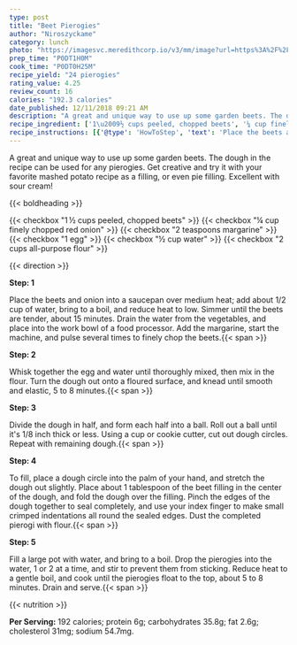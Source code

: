 ```yaml
---
type: post
title: "Beet Pierogies"
author: "Niroszyckame"
category: lunch
photo: "https://imagesvc.meredithcorp.io/v3/mm/image?url=https%3A%2F%2Fimages.media-allrecipes.com%2Fuserphotos%2F1754895.jpg"
prep_time: "P0DT1H0M"
cook_time: "P0DT0H25M"
recipe_yield: "24 pierogies"
rating_value: 4.25
review_count: 16
calories: "192.3 calories"
date_published: 12/11/2018 09:21 AM
description: "A great and unique way to use up some garden beets. The dough in the recipe can be used for any pierogies. Get creative and try it with your favorite mashed potato recipe as a filling, or even pie filling. Excellent with sour cream!"
recipe_ingredient: ['1\u2009½ cups peeled, chopped beets', '¼ cup finely chopped red onion', '2 teaspoons margarine', '1 egg', '½ cup water', '2 cups all-purpose flour']
recipe_instructions: [{'@type': 'HowToStep', 'text': 'Place the beets and onion into a saucepan over medium heat; add about 1/2 cup of water, bring to a boil, and reduce heat to low. Simmer until the beets are tender, about 15 minutes. Drain the water from the vegetables, and place into the work bowl of a food processor. Add the margarine, start the machine, and pulse several times to finely chop the beets.\n'}, {'@type': 'HowToStep', 'text': 'Whisk together the egg and water until thoroughly mixed, then mix in the flour. Turn the dough out onto a floured surface, and knead until smooth and elastic, 5 to 8 minutes.\n'}, {'@type': 'HowToStep', 'text': "Divide the dough in half, and form each half into a ball. Roll out a ball until it's 1/8 inch thick or less. Using a cup or cookie cutter, cut out dough circles. Repeat with remaining dough.\n"}, {'@type': 'HowToStep', 'text': 'To fill, place a dough circle into the palm of your hand, and stretch the dough out slightly. Place about 1 tablespoon of the beet filling in the center of the dough, and fold the dough over the filling. Pinch the edges of the dough together to seal completely, and use your index finger to make small crimped indentations all round the sealed edges. Dust the completed pierogi with flour.\n'}, {'@type': 'HowToStep', 'text': 'Fill a large pot with water, and bring to a boil. Drop the pierogies into the water, 1 or 2 at a time, and stir to prevent them from sticking. Reduce heat to a gentle boil, and cook until the pierogies float to the top, about 5 to 8 minutes. Drain and serve.\n'}]
---
```


A great and unique way to use up some garden beets. The dough in the recipe can be used for any pierogies. Get creative and try it with your favorite mashed potato recipe as a filling, or even pie filling. Excellent with sour cream! 

{{< boldheading >}}

{{< checkbox "1 ½ cups peeled, chopped beets" >}}
{{< checkbox "¼ cup finely chopped red onion" >}}
{{< checkbox "2 teaspoons margarine" >}}
{{< checkbox "1  egg" >}}
{{< checkbox "½ cup water" >}}
{{< checkbox "2 cups all-purpose flour" >}}


{{< direction >}}

**Step: 1**

Place the beets and onion into a saucepan over medium heat; add about 1/2 cup of water, bring to a boil, and reduce heat to low. Simmer until the beets are tender, about 15 minutes. Drain the water from the vegetables, and place into the work bowl of a food processor. Add the margarine, start the machine, and pulse several times to finely chop the beets.{{< span >}}

**Step: 2**

Whisk together the egg and water until thoroughly mixed, then mix in the flour. Turn the dough out onto a floured surface, and knead until smooth and elastic, 5 to 8 minutes.{{< span >}}

**Step: 3**

Divide the dough in half, and form each half into a ball. Roll out a ball until it's 1/8 inch thick or less. Using a cup or cookie cutter, cut out dough circles. Repeat with remaining dough.{{< span >}}

**Step: 4**

To fill, place a dough circle into the palm of your hand, and stretch the dough out slightly. Place about 1 tablespoon of the beet filling in the center of the dough, and fold the dough over the filling. Pinch the edges of the dough together to seal completely, and use your index finger to make small crimped indentations all round the sealed edges. Dust the completed pierogi with flour.{{< span >}}

**Step: 5**

Fill a large pot with water, and bring to a boil. Drop the pierogies into the water, 1 or 2 at a time, and stir to prevent them from sticking. Reduce heat to a gentle boil, and cook until the pierogies float to the top, about 5 to 8 minutes. Drain and serve.{{< span >}}

{{< nutrition >}}

**Per Serving:** 192 calories; protein 6g; carbohydrates 35.8g; fat 2.6g; cholesterol 31mg; sodium 54.7mg.